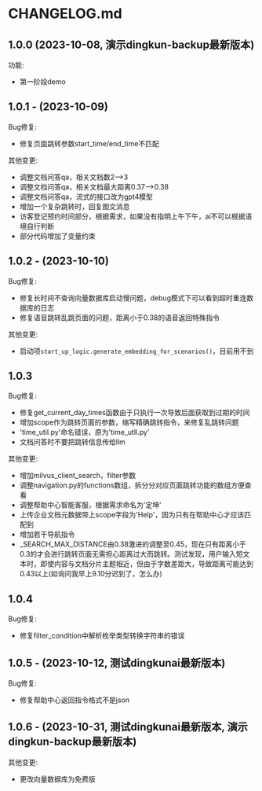 # CHANGELOG.md
## 1.0.0 (2023-10-08, 演示dingkun-backup最新版本)
功能:
- 第一阶段demo
## 1.0.1 - (2023-10-09)
Bug修复: 
- 修复页面跳转参数start_time/end_time不匹配

其他变更:
- 调整文档问答qa，相关文档数2-->3
- 调整文档问答qa，相关文档最大距离0.37-->0.38
- 调整文档问答qa，流式的接口改为gpt4模型
- 增加一个复杂跳转时，回复图文消息
- 访客登记预约时间部分，根据需求，如果没有指明上午下午，ai不可以根据语境自行判断
- 部分代码增加了变量约束

## 1.0.2 - (2023-10-10)
Bug修复: 
- 修复长时间不查询向量数据库启动慢问题，debug模式下可以看到超时重连数据库的日志
- 修复语音跳转乱跳页面的问题，距离小于0.38的语音返回特殊指令

其他变更:
- 启动项`start_up_logic.generate_embedding_for_scenarios()`，目前用不到

## 1.0.3
Bug修复: 
- 修复get_current_day_times函数由于只执行一次导致后面获取到过期的时间
- 增加scope作为跳转页面的参数，缩写精确跳转指令，来修复乱跳转问题
- 'time_util.py'命名错误，原为'time_utll.py'
- 文档问答时不要把跳转信息传给llm

其他变更:
- 增加milvus_client_search，filter参数
- 调整navigation.py的functions数组，拆分分对应页面跳转功能的数组方便查看
- 调整帮助中心智能客服，根据需求命名为'定坤'
- 上传企业文档元数据带上scope字段为'Help'，因为只有在帮助中心才应该匹配到
- 增加若干导航指令
- _SEARCH_MAX_DISTANCE由0.38激进的调整至0.45，现在只有距离小于0.3的才会进行跳转页面无需担心距离过大而跳转。测试发现，用户输入短文本时，即使内容与文档分片主题相近，但由于字数差距大，导致距离可能达到0.43以上(如询问我早上9.10分迟到了，怎么办)

## 1.0.4 
Bug修复: 
- 修复filter_condition中解析枚举类型转换字符串的错误

## 1.0.5 - (2023-10-12, 测试dingkunai最新版本)
Bug修复: 
- 修复帮助中心返回指令格式不是json

## 1.0.6 - (2023-10-31, 测试dingkunai最新版本, 演示dingkun-backup最新版本)
其他变更:
- 更改向量数据库为免费版
